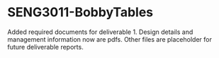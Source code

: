 # SENG3011-BobbyTables

Added required documents for deliverable 1.
Design details and management information now are pdfs. 
Other files are placeholder for future deliverable reports.

